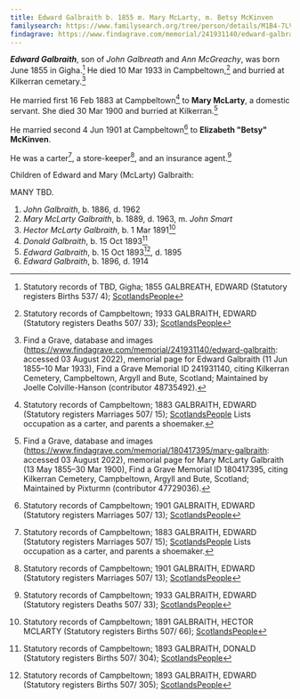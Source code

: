```yaml
---
title: Edward Galbraith b. 1855 m. Mary McLarty, m. Betsy McKinven
familysearch: https://www.familysearch.org/tree/person/details/M1B4-7LV
findagrave: https://www.findagrave.com/memorial/241931140/edward-galbraith
---
```

***Edward Galbraith***, son of *John Galbreath* and *Ann McGreachy*, was born June 1855 in Gigha.[^birth]  He died 10 Mar 1933 in Campbeltown,[^death] and burried at Kilkerran cemetary.[^burial]

He married first 16 Feb 1883 at Campbeltown[^marriage1] to **Mary McLarty**, a domestic servant.  She died 30 Mar 1900 and burried at Kilkerran.[^mclarty-burial]

He married second 4 Jun 1901 at Campbeltown[^marriage2] to **Elizabeth "Betsy" McKinven**.

He was a carter[^marriage1], a store-keeper[^marriage2], and an insurance agent.[^death]

Children of Edward and Mary (McLarty) Galbraith:

MANY TBD.

1. *John Galbraith*, b. 1886, d. 1962
1. *Mary McLarty Galbraith*, b. 1889, d. 1963, m. *John Smart*
1. *Hector McLarty Galbraith*, b. 1 Mar 1891[^hector-birth]
1. *Donald Galbraith*, b. 15 Oct 1893[^donald-birth]
2. *Edward Galbraith*, b. 15 Oct 1893[^edward-birth], d. 1895
3. *Edward Galbraith*, b. 1896, d. 1914 


[^birth]: Statutory records of TBD, Gigha; 1855 GALBREATH, EDWARD (Statutory registers Births 537/ 4); [ScotlandsPeople](https://www.scotlandspeople.gov.uk/view-image/nrs_stat_births/38715238)

[^marriage1]: Statutory records of Campbeltown; 1883 GALBRAITH, EDWARD (Statutory registers Marriages 507/ 15); [ScotlandsPeople](https://www.scotlandspeople.gov.uk/view-image/nrs_stat_marriages/5406558)
 Lists occupation as a carter, and parents a shoemaker.
 
[^marriage2]: Statutory records of Campbeltown; 1901 GALBRAITH, EDWARD (Statutory registers Marriages 507/ 13); [ScotlandsPeople](https://www.scotlandspeople.gov.uk/view-image/nrs_stat_marriages/3517953)

[^death]: Statutory records of Campbeltown; 1933 GALBRAITH, EDWARD (Statutory registers Deaths 507/ 33); [ScotlandsPeople](https://www.scotlandspeople.gov.uk/view-image/nrs_stat_deaths/8645158)

[^burial]: Find a Grave, database and images (https://www.findagrave.com/memorial/241931140/edward-galbraith: accessed 03 August 2022), memorial page for Edward Galbraith (11 Jun 1855–10 Mar 1933), Find a Grave Memorial ID 241931140, citing Kilkerran Cemetery, Campbeltown, Argyll and Bute, Scotland; Maintained by Joelle Colville-Hanson (contributor 48735492).

[^mclarty-burial]: Find a Grave, database and images (https://www.findagrave.com/memorial/180417395/mary-galbraith: accessed 03 August 2022), memorial page for Mary McLarty Galbraith (13 May 1855–30 Mar 1900), Find a Grave Memorial ID 180417395, citing Kilkerran Cemetery, Campbeltown, Argyll and Bute, Scotland; Maintained by Pixturmn (contributor 47729036).

[^hector-birth]: Statutory records of Campbeltown; 1891 GALBRAITH, HECTOR MCLARTY (Statutory registers Births 507/ 66); [ScotlandsPeople](https://www.scotlandspeople.gov.uk/view-image/nrs_stat_births/43281002)

[^donald-birth]: Statutory records of Campbeltown; 1893 GALBRAITH, DONALD (Statutory registers Births 507/ 304); [ScotlandsPeople](https://www.scotlandspeople.gov.uk/view-image/nrs_stat_births/43501878)

[^edward-birth]: Statutory records of Campbeltown; 1893 GALBRAITH, EDWARD (Statutory registers Births 507/ 305); [ScotlandsPeople](https://www.scotlandspeople.gov.uk/view-image/nrs_stat_births/43502829)



